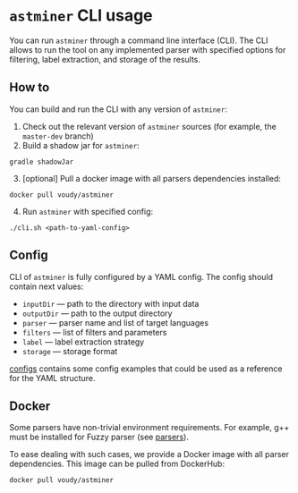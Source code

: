# `astminer` CLI usage

You can run `astminer` through a command line interface (CLI).
The CLI allows to run the tool on any implemented parser with specified options for filtering, label extraction, and storage of the results.

## How to
You can build and run the CLI with any version of `astminer`:
1. Check out the relevant version of `astminer` sources (for example, the `master-dev` branch)
2. Build a shadow jar for `astminer`:
```shell
gradle shadowJar 
```
3. [optional] Pull a docker image with all parsers dependencies installed:
```shell
docker pull voudy/astminer
```
4. Run `astminer` with specified config:
```shell
./cli.sh <path-to-yaml-config>
```

## Config

CLI of `astminer` is fully configured by a YAML config.
The config should contain next values:
- `inputDir` — path to the directory with input data
- `outputDir` — path to the output directory 
- `parser` — parser name and list of target languages
- `filters` — list of filters and parameters
- `label` — label extraction strategy
- `storage` — storage format

[configs](../configs) contains some config examples that could be used as a reference for the YAML structure.

## Docker

Some parsers have non-trivial environment requirements.
For example, g++ must be installed for Fuzzy parser (see [parsers](./parsers.md)).

To ease dealing with such cases, we provide a Docker image with all parser dependencies.
This image can be pulled from DockerHub:
```shell
docker pull voudy/astminer
```
